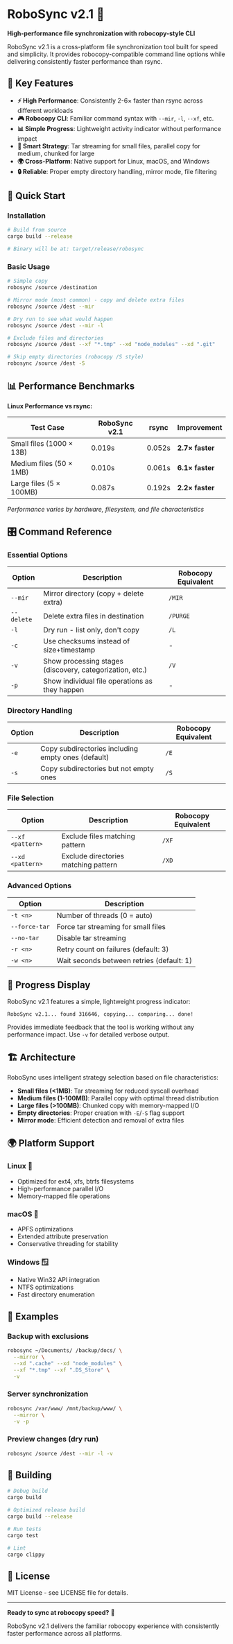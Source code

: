 # RoboSync v2.1 🚀

**High-performance file synchronization with robocopy-style CLI**

RoboSync v2.1 is a cross-platform file synchronization tool built for speed and simplicity. It provides robocopy-compatible command line options while delivering consistently faster performance than rsync.

## 🎯 Key Features

- **⚡ High Performance**: Consistently 2-6× faster than rsync across different workloads
- **🎮 Robocopy CLI**: Familiar command syntax with `--mir`, `-l`, `--xf`, etc.
- **📊 Simple Progress**: Lightweight activity indicator without performance impact
- **🧠 Smart Strategy**: Tar streaming for small files, parallel copy for medium, chunked for large
- **🌍 Cross-Platform**: Native support for Linux, macOS, and Windows
- **🔒 Reliable**: Proper empty directory handling, mirror mode, file filtering

## 🚀 Quick Start

### Installation

```bash
# Build from source
cargo build --release

# Binary will be at: target/release/robosync
```

### Basic Usage

```bash
# Simple copy
robosync /source /destination

# Mirror mode (most common) - copy and delete extra files
robosync /source /dest --mir

# Dry run to see what would happen
robosync /source /dest --mir -l

# Exclude files and directories
robosync /source /dest --xf "*.tmp" --xd "node_modules" --xd ".git"

# Skip empty directories (robocopy /S style)
robosync /source /dest -S
```

## 📊 Performance Benchmarks

**Linux Performance vs rsync:**

| Test Case | RoboSync v2.1 | rsync | Improvement |
|-----------|---------------|-------|-------------|
| Small files (1000 × 13B) | 0.019s | 0.052s | **2.7× faster** |
| Medium files (50 × 1MB) | 0.010s | 0.061s | **6.1× faster** |
| Large files (5 × 100MB) | 0.087s | 0.192s | **2.2× faster** |

*Performance varies by hardware, filesystem, and file characteristics*

## 🎛️ Command Reference

### Essential Options

| Option | Description | Robocopy Equivalent |
|--------|-------------|-------------------|
| `--mir` | Mirror directory (copy + delete extra) | `/MIR` |
| `--delete` | Delete extra files in destination | `/PURGE` |
| `-l` | Dry run - list only, don't copy | `/L` |
| `-c` | Use checksums instead of size+timestamp | - |
| `-v` | Show processing stages (discovery, categorization, etc.) | `/V` |
| `-p` | Show individual file operations as they happen | - |

### Directory Handling

| Option | Description | Robocopy Equivalent |
|--------|-------------|-------------------|
| `-e` | Copy subdirectories including empty ones (default) | `/E` |
| `-s` | Copy subdirectories but not empty ones | `/S` |

### File Selection

| Option | Description | Robocopy Equivalent |
|--------|-------------|-------------------|
| `--xf <pattern>` | Exclude files matching pattern | `/XF` |
| `--xd <pattern>` | Exclude directories matching pattern | `/XD` |

### Advanced Options

| Option | Description |
|--------|-------------|
| `-t <n>` | Number of threads (0 = auto) |
| `--force-tar` | Force tar streaming for small files |
| `--no-tar` | Disable tar streaming |
| `-r <n>` | Retry count on failures (default: 3) |
| `-w <n>` | Wait seconds between retries (default: 1) |

## 🎨 Progress Display

RoboSync v2.1 features a simple, lightweight progress indicator:

```
RoboSync v2.1... found 316646, copying... comparing... done!
```

Provides immediate feedback that the tool is working without any performance impact. Use `-v` for detailed verbose output.

## 🏗️ Architecture

RoboSync uses intelligent strategy selection based on file characteristics:

- **Small files (<1MB)**: Tar streaming for reduced syscall overhead
- **Medium files (1-100MB)**: Parallel copy with optimal thread distribution  
- **Large files (>100MB)**: Chunked copy with memory-mapped I/O
- **Empty directories**: Proper creation with `-E`/`-S` flag support
- **Mirror mode**: Efficient detection and removal of extra files

## 🌍 Platform Support

### Linux 🐧
- Optimized for ext4, xfs, btrfs filesystems
- High-performance parallel I/O
- Memory-mapped file operations

### macOS 🍎  
- APFS optimizations
- Extended attribute preservation
- Conservative threading for stability

### Windows 🪟
- Native Win32 API integration
- NTFS optimizations
- Fast directory enumeration

## 📝 Examples

### Backup with exclusions
```bash
robosync ~/Documents/ /backup/docs/ \
  --mirror \
  --xd ".cache" --xd "node_modules" \
  --xf "*.tmp" --xf ".DS_Store" \
  -v
```

### Server synchronization
```bash
robosync /var/www/ /mnt/backup/www/ \
  --mirror \
  -v -p
```

### Preview changes (dry run)
```bash
robosync /source /dest --mir -l -v
```

## 🔧 Building

```bash
# Debug build
cargo build

# Optimized release build
cargo build --release

# Run tests
cargo test

# Lint
cargo clippy
```

## 📜 License

MIT License - see LICENSE file for details.

---

**Ready to sync at robocopy speed?** 🚀

RoboSync v2.1 delivers the familiar robocopy experience with consistently faster performance across all platforms.